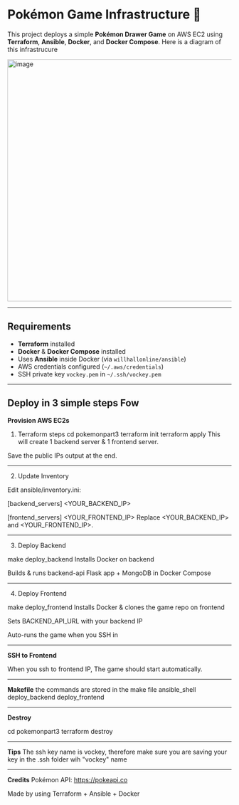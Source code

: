 # Pokémon Game Infrastructure 🐍

This project deploys a simple **Pokémon Drawer Game** on AWS EC2 using **Terraform**, **Ansible**, **Docker**, and **Docker Compose**.
Here is a diagram of this infrastrucure 

<img width="615" height="544" alt="image" src="https://github.com/user-attachments/assets/4eaf4492-b0fa-4a3c-bafc-0fa0054da10b" />

---

## Requirements

- **Terraform** installed
- **Docker** & **Docker Compose** installed
- Uses **Ansible** inside Docker (via `willhallonline/ansible`)
- AWS credentials configured (`~/.aws/credentials`)
- SSH private key `vockey.pem` in `~/.ssh/vockey.pem`

---

##  Deploy in 3 simple steps Fow

**Provision AWS EC2s**

1. Terraform steps
cd pokemonpart3
terraform init
terraform apply
This will create 1 backend server & 1 frontend server.

Save the public IPs output at the end.

---

2. Update Inventory

Edit ansible/inventory.ini:

[backend_servers]
<YOUR_BACKEND_IP>

[frontend_servers]
<YOUR_FRONTEND_IP>
Replace <YOUR_BACKEND_IP> and <YOUR_FRONTEND_IP>.

---

3. Deploy Backend

make deploy_backend
Installs Docker on backend

Builds & runs backend-api Flask app + MongoDB in Docker Compose

---

4. Deploy Frontend

make deploy_frontend
Installs Docker & clones the game repo on frontend

Sets BACKEND_API_URL with your backend IP

Auto-runs the game when you SSH in

---

**SSH to Frontend**

When you ssh to frontend IP, The game should start automatically.

---

**Makefile**
the commands are stored in the make file
ansible_shell
deploy_backend
deploy_frontend

---

**Destroy**

cd pokemonpart3
terraform destroy

---

**Tips**
The ssh key name is vockey, therefore make sure you are saving your key in the .ssh folder wih "vockey" name

---

**Credits**
Pokémon API: https://pokeapi.co

Made by using Terraform + Ansible + Docker

